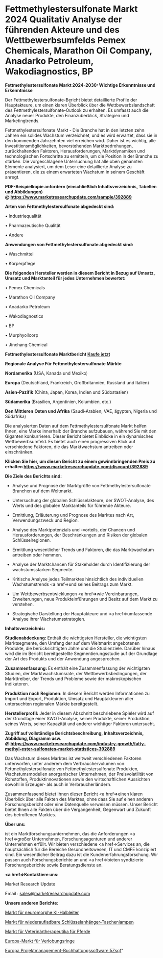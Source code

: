 # Fettmethylestersulfonate Markt 2024 Qualitativ Analyse der führenden Akteure und des Wettbewerbsumfelds Pemex Chemicals, Marathon Oil Company, Anadarko Petroleum, Wakodiagnostics, BP

<strong>Fettmethylestersulfonate Markt 2024-2030: Wichtige Erkenntnisse und Erkenntnisse</strong>

Der Fettmethylestersulfonate-Bericht bietet detaillierte Profile der Hauptakteure, um einen klaren Überblick über die Wettbewerbslandschaft des Fettmethylestersulfonate-Outlook zu erhalten. Es umfasst auch die Analyse neuer Produkte, den Finanzüberblick, Strategien und Marketingtrends.

Fettmethylestersulfonate Markt - Die Branche hat in den letzten zehn Jahren ein solides Wachstum verzeichnet, und es wird erwartet, dass sie in den kommenden Jahrzehnten viel erreichen wird. Daher ist es wichtig, alle Investitionsmöglichkeiten, bevorstehenden Marktbedrohungen, zurückhaltenden Faktoren, Herausforderungen, Marktdynamiken und technologischen Fortschritte zu ermitteln, um die Position in der Branche zu stärken. Die vorgeschlagene Untersuchung hat alle oben genannten Elemente analysiert, um dem Leser eine detaillierte Analyse zu präsentieren, die zu einem erwarteten Wachstum in seinem Geschäft anregt.

<strong><b>PDF-Beispielkopie anfordern (einschließlich Inhaltsverzeichnis, Tabellen und Abbildungen) @ </b></strong><strong><a href=https://www.marketresearchupdate.com/sample/392889><strong>https://www.marketresearchupdate.com/sample/392889</u></a></strong></strong>

<strong>Arten von Fettmethylestersulfonate abgedeckt sind:</strong>

• Industriequalität

• Pharmazeutische Qualität

• Andere

<strong>Anwendungen von Fettmethylestersulfonate abgedeckt sind:</strong>

• Waschmittel

• Körperpflege

<strong>Die folgenden Hersteller werden in diesem Bericht in Bezug auf Umsatz, Umsatz und Marktanteil für jedes Unternehmen bewertet:</strong>

• Pemex Chemicals

• Marathon Oil Company

• Anadarko Petroleum

• Wakodiagnostics

• BP

• Murphyoilcorp

• Jinchang Chemical

<strong>Fettmethylestersulfonate Marktbericht <a href=https://www.marketresearchupdate.com/buynow/392889>Kaufe jetzt</a></strong>

<strong>Regionale Analyse Für Fettmethylestersulfonate Märkte</strong>

<strong>Nordamerika</strong> (USA, Kanada und Mexiko)

<strong>Europa</strong> (Deutschland, Frankreich, Großbritannien, Russland und Italien)

<strong>Asien-Pazifik</strong> (China, Japan, Korea, Indien und Südostasien)

<strong>Südamerika</strong> (Brasilien, Argentinien, Kolumbien, etc.)

<strong>Den Mittleren</strong> <strong>Osten und Afrika</strong> (Saudi-Arabien, VAE, ägypten, Nigeria und Südafrika)

Die analysierten Daten auf dem Fettmethylestersulfonate Markt helfen Ihnen, eine Marke innerhalb der Branche aufzubauen, während Sie mit den Giganten konkurrieren. Dieser Bericht bietet Einblicke in ein dynamisches Wettbewerbsumfeld. Es bietet auch einen progressiven Blick auf verschiedene Faktoren, die das Marktwachstum antreiben oder einschränken.

<strong>Klicken Sie hier, um diesen Bericht zu einem gewinnbringenden Preis zu erhalten
</strong><strong><a href=https://www.marketresearchupdate.com/discount/392889>https://www.marketresearchupdate.com/discount/392889</b></u></strong></a>

<strong>Die Ziele des Berichts sind:</strong>

- Analyse und Prognose der Marktgröße von Fettmethylestersulfonate Branchen auf dem Weltmarkt.

- Untersuchung der globalen Schlüsselakteure, der SWOT-Analyse, des Werts und des globalen Marktanteils für führende Akteure.

- Ermittlung, Erläuterung und Prognose des Marktes nach Art, Verwendungszweck und Region.

- Analyse des Marktpotenzials und -vorteils, der Chancen und Herausforderungen, der Beschränkungen und Risiken der globalen Schlüsselregionen.

- Ermittlung wesentlicher Trends und Faktoren, die das Marktwachstum antreiben oder hemmen.

- Analyse der Marktchancen für Stakeholder durch Identifizierung der wachstumsstarken Segmente.

- Kritische Analyse jedes Teilmarktes hinsichtlich des individuellen Wachstumstrends <a href=>und</a> seines Beitrags zum Markt.

- Um Wettbewerbsentwicklungen <a href=>wie</a> Vereinbarungen, Erweiterungen, neue Produkteinführungen und Besitz auf dem Markt zu verstehen.

- Strategische Darstellung der Hauptakteure und <a href=>umfas</a>sende Analyse ihrer Wachstumsstrategien.

<strong>Inhaltsverzeichnis:</strong>

<strong>Studienabdeckung:</strong> Enthält die wichtigsten Hersteller, die wichtigsten Marktsegmente, den Umfang der auf dem Weltmarkt angebotenen Produkte, die berücksichtigten Jahre und die Studienziele. Darüber hinaus wird die im Bericht bereitgestellte Segmentierungsstudie auf der Grundlage der Art des Produkts und der Anwendung angesprochen.

<strong>Zusammenfassung:</strong> Es enthält eine Zusammenfassung der wichtigsten Studien, der Marktwachstumsrate, der Wettbewerbsbedingungen, der Markttreiber, der Trends und Probleme sowie der makroskopischen Indikatoren.

<strong>Produktion nach Regionen:</strong> In diesem Bericht werden Informationen zu Import und Export, Produktion, Umsatz und Hauptakteuren aller untersuchten regionalen Märkte bereitgestellt.

<strong>Herstellerprofil:</strong> Jeder in diesem Abschnitt beschriebene Spieler wird auf der Grundlage einer SWOT-Analyse, seiner Produkte, seiner Produktion, seines Werts, seiner Kapazität und anderer wichtiger Faktoren untersucht.

<strong><b>Zugriff auf vollständige Berichtsbeschreibung, Inhaltsverzeichnis, Abbildung, Diagramm usw. @ </b></strong><strong><a href=https://www.marketresearchupdate.com/industry-growth/fatty-methyl-ester-sulfonates-market-statistices-392889>https://www.marketresearchupdate.com/industry-growth/fatty-methyl-ester-sulfonates-market-statistices-392889</a></strong>

Das Wachstum dieses Marktes ist weltweit verschiedenen Faktoren unterworfen, unter anderem dem Verbrauchervolumen von Fettmethylestersulfonate von Fettmethylestersulfonate Produkten, Wachstumsmodellen anorganischer Unternehmen, der Preisvolatilität von Rohstoffen, Produktinnovationen sowie den wirtschaftlichen Aussichten sowohl in Erzeuger- als auch in Verbraucherländern.

Zusammenfassend bietet Ihnen dieser Bericht <a href=>einen</a> klaren Überblick über alle Fakten des Marktes, ohne dass Sie auf einen anderen Forschungsbericht oder eine Datenquelle verweisen müssen. Unser Bericht bietet Ihnen alle Fakten über die Vergangenheit, Gegenwart und Zukunft des betroffenen Marktes.

<strong>Über uns:</strong>

 ist ein Marktforschungsunternehmen, das die Anforderungen <a href=>großer</a> Unternehmen, Forschungsagenturen und anderer Unternehmen erfüllt. Wir bieten verschiedene <a href=>Services</a> an, die hauptsächlich für die Bereiche Gesundheitswesen, IT und CMFE konzipiert sind. Ein wesentlicher Beitrag dazu ist die Kundenerfahrungsforschung. Wir passen auch Forschungsberichte an und <a href=>bieten</a> syndizierte Forschungsberichte sowie Beratungsdienste an.

<strong><a href=>Kontaktiere uns:</a></strong>

Market Research Update

Email : sales@marketresearchupdate.com

<strong>Unsere anderen Berichte:</strong>

<a href=https://www.linkedin.com/pulse/neuromorphic-ai-semiconductor-market-expected>Markt für neuromorphe KI-Halbleiter</a>

<a href=https://www.linkedin.com/pulse/rechargeable-key-chain-flashlights-market-2023>Markt für wiederaufladbare Schlüsselanhänger-Taschenlampen</a>

<a href=https://www.linkedin.com/pulse/equine-veterinary-therapeutics-market-analysis>Markt für Veterinärtherapeutika für Pferde</a>

<a href=https://www.linkedin.com/pulse/europe-engagement-rings-market-trends-2023-updated-business>Europa-Markt für Verlobungsringe</a>

<a href=https://www.linkedin.com/pulse/europe-project-management-accounting-software-5zsqf/>Europa Projektmanagement-Buchhaltungssoftware 5Zsqf</a>"
